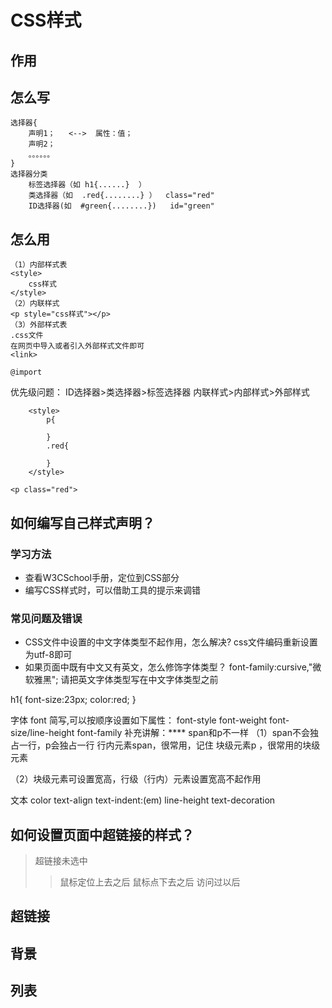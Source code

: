 # CSS样式
## 作用
## 怎么写
	选择器{
		声明1；   <-->  属性：值；
		声明2；
		。。。。。。
	}
	选择器分类
		标签选择器（如	h1{......}  ）
		类选择器（如  .red{........} ）  class="red"
		ID选择器(如  #green{........})   id="green"


## 怎么用
	（1）内部样式表
	<style>
		css样式
	</style>
	（2）内联样式
	<p style="css样式"></p>
	（3）外部样式表
	.css文件
	在网页中导入或者引入外部样式文件即可
	<link>

	@import
优先级问题：
ID选择器>类选择器>标签选择器
内联样式>内部样式>外部样式

```
    <style>
    	p{

    	}
    	.red{

    	}
    </style>

<p class="red">
```

## 如何编写自己样式声明？
### 学习方法
 + 查看W3CSchool手册，定位到CSS部分
 + 编写CSS样式时，可以借助工具的提示来调错
### 常见问题及错误
 * CSS文件中设置的中文字体类型不起作用，怎么解决?
    css文件编码重新设置为utf-8即可
 * 如果页面中既有中文又有英文，怎么修饰字体类型？
    font-family:cursive,"微软雅黑";
    请把英文字体类型写在中文字体类型之前


h1{
	font-size:23px;
	color:red;
}

字体
font 简写,可以按顺序设置如下属性：
	font-style
	font-weight
	font-size/line-height
	font-family
补充讲解：****
span和p不一样
（1）span不会独占一行，p会独占一行
行内元素span，很常用，记住
块级元素p ，很常用的块级元素<div>
（2）块级元素可设置宽高，行级（行内）元素设置宽高不起作用

文本
	color
	text-align
	text-indent:(em)
	line-height
	text-decoration
## 如何设置页面中超链接的样式？
>超链接未选中
> > 鼠标定位上去之后
> > 鼠标点下去之后
>访问过以后

## 超链接
## 背景
## 列表
